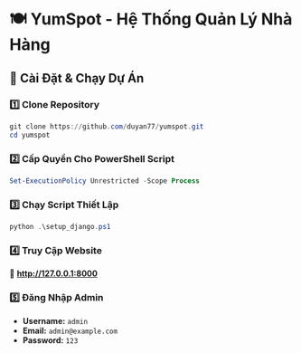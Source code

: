 # 🍽️ YumSpot - Hệ Thống Quản Lý Nhà Hàng  

## 🚀 Cài Đặt & Chạy Dự Án  

### 1️⃣ Clone Repository  
```powershell
git clone https://github.com/duyan77/yumspot.git
cd yumspot
```

### 2️⃣ Cấp Quyền Cho PowerShell Script
```powershell
Set-ExecutionPolicy Unrestricted -Scope Process
```

### 3️⃣ Chạy Script Thiết Lập
```powershell
python .\setup_django.ps1
```

### 4️⃣ Truy Cập Website  
🔗 **http://127.0.0.1:8000**

### 5️⃣ Đăng Nhập Admin  
- **Username:** `admin`  
- **Email:** `admin@example.com`  
- **Password:** `123`
